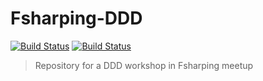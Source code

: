 Fsharping-DDD
=============

[![Build Status](https://dev.azure.com/MortalFlesh/Fsharping-DDD/_apis/build/status/MortalFlesh.Fsharping-DDD)](https://dev.azure.com/MortalFlesh/Fsharping-DDD/_build/latest?definitionId=1)
[![Build Status](https://api.travis-ci.com/MortalFlesh/Fsharping-DDD.svg?branch=master)](https://travis-ci.com/MortalFlesh/Fsharping-DDD)

> Repository for a DDD workshop in Fsharping meetup
